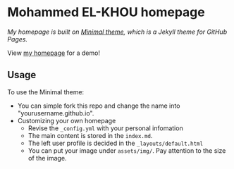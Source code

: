 # Mohammed EL-KHOU homepage

*My homepage is built on [Minimal theme](http://pages-themes.github.io/minimal), which is a Jekyll theme for GitHub Pages.*

View [my homepage](https://m-elkhou.github.io/) for a demo!


## Usage

To use the Minimal theme:
* You can simple fork this repo and change the name into "yourusername.github.io".
* Customizing your own homepage
  - Revise the `_config.yml` with your personal infomation
  - The main content is stored in the `index.md`. 
  - The left user profile is decided in the `_layouts/default.html`
  - You can put your image under `assets/img/`. Pay attention to the size of the image.

